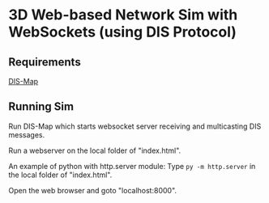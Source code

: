 # 3D Web-based Network Sim with WebSockets (using DIS Protocol)
## Requirements
[DIS-Map](https://github.com/mcgredonps/DIS_Map)
## Running Sim
Run DIS-Map which starts websocket server receiving and multicasting DIS messages.

Run a webserver on the local folder of "index.html".

An example of python with http.server module:
Type
`py -m http.server` in the local folder of "index.html".

Open the web browser and goto "localhost:8000".
